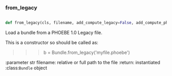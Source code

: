 ### from\_legacy
```py

def from_legacy(cls, filename, add_compute_legacy=False, add_compute_phoebe=True)

```



Load a bundle from a PHOEBE 1.0 Legacy file.

This is a constructor so should be called as:

>>> b = Bundle.from_legacy('myfile.phoebe')

:parameter str filename: relative or full path to the file
:return: instantiated :class:`Bundle` object

